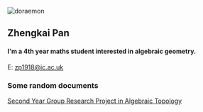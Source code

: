 ![doraemon](https://user-images.githubusercontent.com/90065919/132059441-bbf554d9-626b-4b30-88e7-81735946131a.png)
## Zhengkai Pan

#### I'm a 4th year maths student interested in algebraic geometry.

E: [zp1918@ic.ac.uk](mailto:zp1918@ic.ac.uk)

### Some random documents

[Second Year Group Research Project in Algebraic Topology](https://github.com/zkpan/zhengkaipan/files/7108164/M2R_Shared_Version.pdf)

